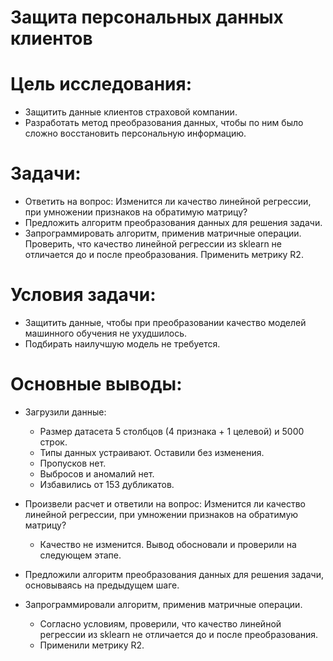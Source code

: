 # Защита персональных данных клиентов

# Цель исследования:
- Защитить данные клиентов страховой компании.
- Разработать метод преобразования данных, чтобы по ним было сложно восстановить персональную информацию.

# Задачи:
- Ответить на вопрос: Изменится ли качество линейной регрессии, при умножении признаков на обратимую матрицу?
- Предложить алгоритм преобразования данных для решения задачи.
- Запрограммировать алгоритм, применив матричные операции. Проверить, что качество линейной регрессии из sklearn не отличается до и после преобразования. Применить метрику R2.

# Условия задачи:
- Защитить данные, чтобы при преобразовании качество моделей машинного обучения не ухудшилось.
- Подбирать наилучшую модель не требуется.

# Основные выводы:
- Загрузили данные:
  - Размер датасета 5 столбцов (4 признака + 1 целевой) и 5000 строк.
  - Типы данных устраивают. Оставили без изменения.
  - Пропусков нет.
  - Выбросов и аномалий нет.
  - Избавились от 153 дубликатов.

- Произвели расчет и ответили на вопрос: Изменится ли качество линейной регрессии, при умножении признаков на обратимую матрицу?
  - Качество не изменится. Вывод обосновали и проверили на следующем этапе.
- Предложили алгоритм преобразования данных для решения задачи, основываясь на предыдущем шаге.
- Запрограммировали алгоритм, применив матричные операции.
  - Согласно условиям, проверили, что качество линейной регрессии из sklearn не отличается до и после преобразования.
  - Применили метрику R2.
